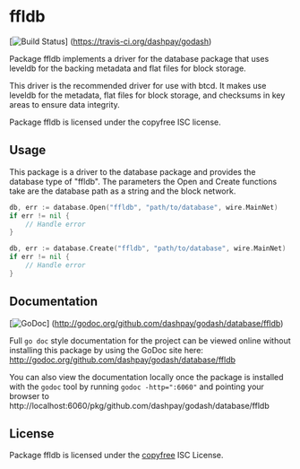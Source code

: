 ffldb
=====

[![Build Status](https://travis-ci.org/dashpay/godash.png?branch=master)]
(https://travis-ci.org/dashpay/godash)

Package ffldb implements a driver for the database package that uses leveldb for
the backing metadata and flat files for block storage.

This driver is the recommended driver for use with btcd.  It makes use leveldb
for the metadata, flat files for block storage, and checksums in key areas to
ensure data integrity.

Package ffldb is licensed under the copyfree ISC license.

## Usage

This package is a driver to the database package and provides the database type
of "ffldb".  The parameters the Open and Create functions take are the
database path as a string and the block network.

```Go
db, err := database.Open("ffldb", "path/to/database", wire.MainNet)
if err != nil {
	// Handle error
}
```

```Go
db, err := database.Create("ffldb", "path/to/database", wire.MainNet)
if err != nil {
	// Handle error
}
```

## Documentation

[![GoDoc](https://godoc.org/github.com/dashpay/godash/database/ffldb?status.png)]
(http://godoc.org/github.com/dashpay/godash/database/ffldb)

Full `go doc` style documentation for the project can be viewed online without
installing this package by using the GoDoc site here:
http://godoc.org/github.com/dashpay/godash/database/ffldb

You can also view the documentation locally once the package is installed with
the `godoc` tool by running `godoc -http=":6060"` and pointing your browser to
http://localhost:6060/pkg/github.com/dashpay/godash/database/ffldb

## License

Package ffldb is licensed under the [copyfree](http://copyfree.org) ISC
License.
